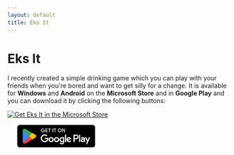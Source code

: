```yaml
---
layout: default
title: Eks It
---
```


# Eks It

I recently created a simple drinking game which you can play with your friends when you're bored and want to get silly for a change. It is available for **Windows** and **Android** on the **Microsoft Store** and in **Google Play** and you can download it by clicking the following buttons:

<div style='margin-bottom: 1.5em'>

<a href='https://apps.microsoft.com/detail/9n78z0qwszqv'><img src='https://developer.microsoft.com/store/badges/images/English_get-it-from-MS.png' alt='Get Eks It in the Microsoft Store' style='width: 142px; height: 52px;'/></a>

<a href='https://play.google.com/store/apps/details?id=com.dilyantraykov.eksit' style='display: inline; margin-left: 1.5em;'><img src='../images/get-it-on-google-play.png' alt='Get Eks It in Google Play' style='height: 52px;'/></a>

</div>
